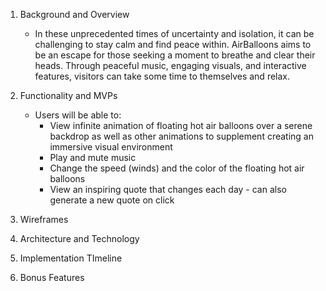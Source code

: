 1. Background and Overview
    * In these unprecedented times of uncertainty and isolation, it can be challenging to stay calm and find peace within. AirBalloons aims to be an escape for those seeking a moment to breathe and clear their heads. Through peaceful music, engaging visuals, and interactive features, visitors can take some time to themselves and relax.
2. Functionality and MVPs
    * Users will be able to:
        * View infinite animation of floating hot air balloons over a serene backdrop as well as other animations to supplement creating an immersive visual environment 
        * Play and mute music
        * Change the speed (winds) and the color of the floating hot air balloons
        * View an inspiring quote that changes each day - can also generate a new quote on click

3. Wireframes

4. Architecture and Technology
5. Implementation TImeline
6. Bonus Features
